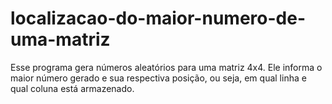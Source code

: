 # localizacao-do-maior-numero-de-uma-matriz
Esse programa gera números aleatórios para uma matriz 4x4. Ele informa o maior número gerado e sua respectiva posição, ou seja, em qual linha e qual coluna está armazenado.
